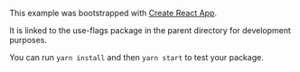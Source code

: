 This example was bootstrapped with [Create React App](https://github.com/facebook/create-react-app).

It is linked to the use-flags package in the parent directory for development purposes.

You can run `yarn install` and then `yarn start` to test your package.
